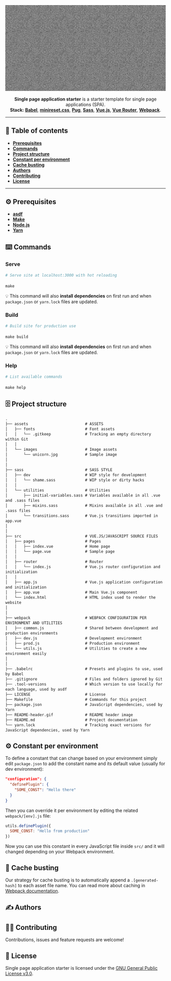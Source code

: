 <p align="center">
  <img width="600px" src="README-header.gif" alt="">
</p>
<p align="center">
  <strong>Single page application starter</strong> is a starter template for single page applications (SPA).
  <br>
  <b>Stack:</b>
  <b><a href="https://babeljs.io">Babel</a></b>,
  <b><a href="https://jgthms.com/minireset.css/">minireset.css</a></b>,
  <b><a href="https://pugjs.org">Pug</a></b>,
  <b><a href="https://sass-lang.com">Sass</a></b>,
  <b><a href="https://vuejs.org">Vue.js</a></b>,
  <b><a href="https://router.vuejs.org">Vue Router</a></b>,
  <b><a href="https://webpack.js.org">Webpack</a></b>.
</p>

- - -

## 📝 Table of contents
- [**Prerequisites**](#prerequisites)
- [**Commands**](#commands)
- [**Project structure**](#project-structure)
- [**Constant per environment**](#constant-per-environment)
- [**Cache busting**](#cache-busting)
- [**Authors**](#authors)
- [**Contributing**](#contributing)
- [**License**](#license)

- - -

<a name="prerequisites"></a>
## ⚙️ Prerequisites
- [**asdf**](https://github.com/asdf-vm/asdf)
- [**Make**](https://www.gnu.org/software/make/)
- [**Node.js**](https://nodejs.org)
- [**Yarn**](https://yarnpkg.com)

<a name="commands"></a>
## ⌨️ Commands
### Serve
```makefile
# Serve site at localhost:3000 with hot reloading

make
```

💡 This command will also **install dependencies** on first run and when `package.json` or `yarn.lock` files are updated.

### Build
```makefile
# Build site for production use

make build
```

💡 This command will also **install dependencies** on first run and when `package.json` or `yarn.lock` files are updated.

### Help
```makefile
# List available commands

make help
```

<a name="project-structure"></a>
## 🗄️ Project structure
```
.
├── assets                         # ASSETS
│   ├── fonts                      # Font assets
│   │   └── .gitkeep               # Tracking an empty directory within Git
│   │
│   └── images                     # Image assets
│       └── unicorn.jpg            # Sample image
│
│
├── sass                           # SASS STYLE
│   ├── dev                        # WIP style for development
│   │   └── shame.sass             # WIP style or dirty hacks
│   │
│   └── utilities                  # Utilities
│       ├── initial-variables.sass # Variables available in all .vue and .sass files
│       ├── mixins.sass            # Mixins available in all .vue and .sass files
│       └── transitions.sass       # Vue.js transitions imported in app.vue
│
│
├── src                            # VUE.JS/JAVASCRIPT SOURCE FILES
│   ├── pages                      # Pages
│   │   ├── index.vue              # Home page
│   │   └── page.vue               # Sample page
│   │
│   ├── router                     # Router
│   │   └── index.js               # Vue.js router configuration and initialization
│   │
│   ├── app.js                     # Vue.js application configuration and initialization
│   ├── app.vue                    # Main Vue.js component
│   └── index.html                 # HTML index used to render the website
│
│
├── webpack                        # WEBPACK CONFIGURATION PER ENVIRONMENT AND UTILITIES
│   ├── common.js                  # Shared between development and production environments
│   ├── dev.js                     # Development environment
│   ├── prod.js                    # Production environment
│   └── utils.js                   # Utilities to create a new environment easily
│
│
├── .babelrc                       # Presets and plugins to use, used by Babel
├── .gitignore                     # Files and folders ignored by Git
├── .tool-versions                 # Which version to use locally for each language, used by asdf
├── LICENSE                        # License
├── Makefile                       # Commands for this project
├── package.json                   # JavaScript dependencies, used by Yarn
├── README-header.gif              # README header image
├── README.md                      # Project documentation
└── yarn.lock                      # Tracking exact versions for JavaScript dependencies, used by Yarn
```

<a name="constant-per-environment"></a>
## ⚙️ Constant per environment
To define a constant that can change based on your environment simply edit `package.json` to add the constant name and its default value (usually for dev environment):

```json
"configuration": {
  "definePlugin": {
    "SOME_CONST": "Hello there"
  }
}
```

Then you can override it per environment by editing the related `webpack/[env].js` file:

```js
utils.definePlugin({
  SOME_CONST: "Hello from production"
})
```

Now you can use this constant in every JavaScript file inside `src/` and it will changed depending on your Webpack environment.

<a name="cache-busting"></a>
## 🍱 Cache busting
Our strategy for cache busting is to automatically append a `.[generated-hash]` to each asset file name. You can read more about caching in [Webpack documentation](https://webpack.js.org/guides/caching/).

<a name="authors"></a>
## ✍️ Authors

<a name="contributing"></a>
## 🤜🤛 Contributing
Contributions, issues and feature requests are welcome!

<a name="license"></a>
## 📄 License
Single page application starter is licensed under the [GNU General Public License v3.0](LICENSE).
